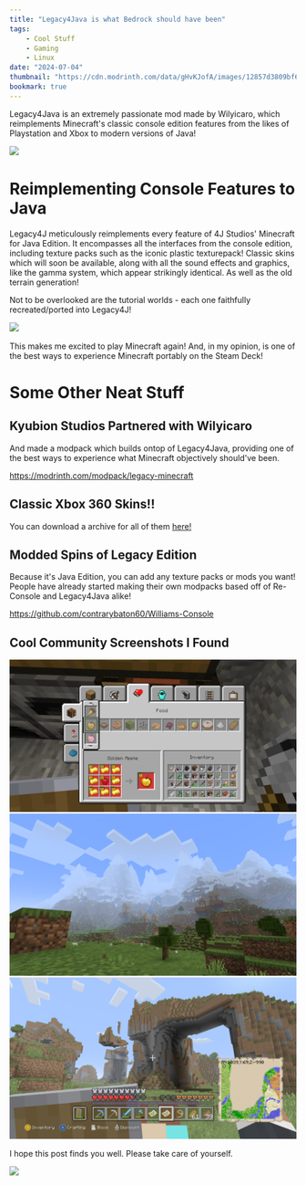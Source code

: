 ```yaml
---
title: "Legacy4Java is what Bedrock should have been"
tags:
    - Cool Stuff
    - Gaming
    - Linux
date: "2024-07-04"
thumbnail: "https://cdn.modrinth.com/data/gHvKJofA/images/12857d3809bf6d52e5c42926ce40af3ec82d826c.png"
bookmark: true
---
```


Legacy4Java is an extremely passionate mod made by Wilyicaro, which reimplements Minecraft's classic console edition features from the likes of Playstation and Xbox to modern versions of Java!

![](https://www.youtube.com/watch?v=tjbNFWbbWxU)

# Reimplementing Console Features to Java

Legacy4J meticulously reimplements every feature of 4J Studios' Minecraft for Java Edition. It encompasses all the interfaces from the console edition, including texture packs such as the iconic plastic texturepack! Classic skins which will soon be available, along with all the sound effects and graphics, like the gamma system, which appear strikingly identical. As well as the old terrain generation!

Not to be overlooked are the tutorial worlds - each one faithfully recreated/ported into Legacy4J!

![](https://cdn.modrinth.com/data/gHvKJofA/images/687118a2266f06989b2966da9a7c0e2f269fe7e4.png)

This makes me excited to play Minecraft again! And, in my opinion, is one of the best ways to experience Minecraft portably on the Steam Deck!

# Some Other Neat Stuff

## Kyubion Studios Partnered with Wilyicaro

And made a modpack which builds ontop of Legacy4Java, providing one of the best ways to experience what Minecraft objectively should've been.

https://modrinth.com/modpack/legacy-minecraft

## Classic Xbox 360 Skins!!

You can download a archive for all of them [here!](https://cloud.disroot.org/s/gaczXMeGnT2ydqN)

## Modded Spins of Legacy Edition

Because it's Java Edition, you can add any texture packs or mods you want! People have already started making their own modpacks based off of Re-Console and Legacy4Java alike!

https://github.com/contrarybaton60/Williams-Console


## Cool Community Screenshots I Found

![](/assets/img/thumbnail/2024-07-03_20-28-1.png)
![](/assets/img/thumbnail/2024-06-14_22.29.31.png)
![](/assets/img/thumbnail/2024-06-23_23.02.06.png)



I hope this post finds you well. Please take care of yourself.

![](https://cdn.discordapp.com/attachments/1064006615889612861/1242119597919043714/20221121_115950-1.png?ex=6688a9c5&is=66875845&hm=2507f615150126fa1b7bd34b6cc9354f3a7231854b4ee413d1d871e7f0e68bc1&)
